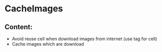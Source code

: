 # CacheImages
## Content:
- Avoid reuse cell when download images from internet (use tag for cell)
- Cache images which are download 
